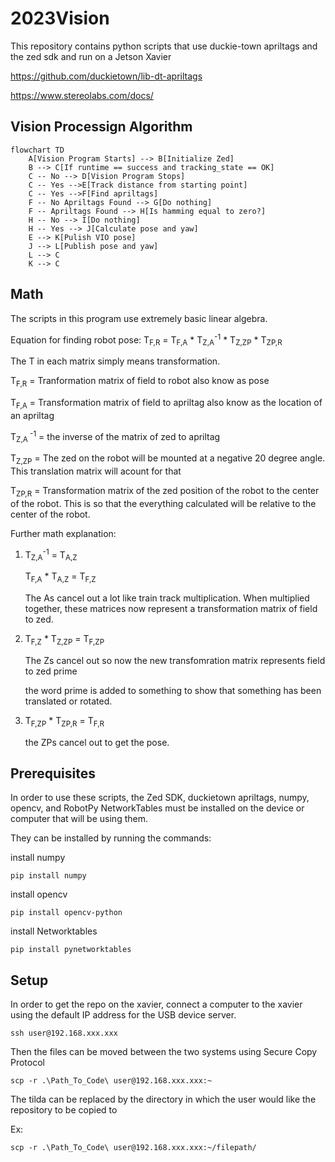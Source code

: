 # 2023Vision
This repository contains python scripts that use duckie-town apriltags and the zed sdk and run on a Jetson Xavier

https://github.com/duckietown/lib-dt-apriltags

https://www.stereolabs.com/docs/

## Vision Processign Algorithm
```mermaid
flowchart TD
    A[Vision Program Starts] --> B[Initialize Zed]
    B --> C[If runtime == success and tracking_state == OK]
    C -- No --> D[Vision Program Stops]
    C -- Yes -->E[Track distance from starting point]
    C -- Yes -->F[Find apriltags]
    F -- No Apriltags Found --> G[Do nothing]
    F -- Apriltags Found --> H[Is hamming equal to zero?]
    H -- No --> I[Do nothing]
    H -- Yes --> J[Calculate pose and yaw]
    E --> K[Pulish VIO pose]
    J --> L[Publish pose and yaw]
    L --> C
    K --> C
```
## Math
The scripts in this program use extremely basic linear algebra.

Equation for finding robot pose:
T<sub>F,R</sub> = T<sub>F,A</sub> * T<sub>Z,A</sub><sup>-1</sup> * T<sub>Z,ZP</sub> * T<sub>ZP,R</sub>

The T in each matrix simply means transformation.

T<sub>F,R</sub> = Tranformation matrix of field to robot also know as pose

T<sub>F,A</sub> = Transformation matrix of field to apriltag also know as the location of an apriltag

T<sub>Z,A </sub><sup>-1</sup> = the inverse of the matrix of zed to apriltag

T<sub>Z,ZP</sub> = The zed on the robot will be mounted at a negative 20 degree angle. This translation matrix will acount for that

T<sub>ZP,R</sub> = Transformation matrix of the zed position of the robot to the center of the robot. This is so that the everything calculated will be relative to the center of the robot.

Further math explanation:
1. T<sub>Z,A</sub><sup>-1</sup> = T<sub>A,Z</sub>

   T<sub>F,A</sub> * T<sub>A,Z</sub> = T<sub>F,Z</sub>

   The As cancel out a lot like train track multiplication. When multiplied together, these matrices now represent a transformation matrix of field to zed.

2. T<sub>F,Z</sub> * T<sub>Z,ZP</sub> = T<sub>F,ZP</sub>

   The Zs cancel out so now the new transfomration matrix represents field to zed prime

   the word prime is added to something to show that something has been translated or rotated.

3. T<sub>F,ZP</sub> * T<sub>ZP,R</sub> = T<sub>F,R</sub>

   the ZPs cancel out to get the pose.

## Prerequisites
In order to use these scripts, the Zed SDK, duckietown apriltags, numpy, opencv, and RobotPy NetworkTables must be installed on the device or computer that will be using them.

They can be installed by running the commands:

install numpy
```
pip install numpy
```

install opencv
```
pip install opencv-python
```

install Networktables
```
pip install pynetworktables
```
## Setup
In order to get the repo on the xavier, connect a computer to the xavier using the default IP address for the USB device 
server.
```
ssh user@192.168.xxx.xxx
```
Then the files can be moved between the two systems using Secure Copy Protocol
```
scp -r .\Path_To_Code\ user@192.168.xxx.xxx:~
```
The tilda can be replaced by the directory in which the user would like the repository to be copied to

Ex:
```
scp -r .\Path_To_Code\ user@192.168.xxx.xxx:~/filepath/
```



